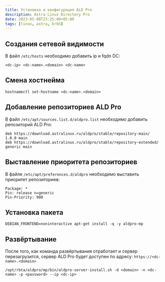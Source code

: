 ```yaml
---
title: Установка и конфигурация ALD Pro
description: Astra Linux Directory Pro
date: 2023-05-08T23:25:00+05:00
tags: [linux, astra, krb5]
---
```

## Создания сетевой видимости

В файл `/etc/hosts` необходимо добавить ip и fqdn DC:

```
<dc-ip> <dc-name>.<domain> <dc-name>
```

## Смена хостнейма
```ell
hostnamectl set-hostname <dc-name>.<domain>
```

## Добавление репозиториев ALD Pro
В файл `/etc/apt/sources.list.d/aldpro.list` необходимо добавить репозиторий ALD Pro:

```
deb https://download.astralinux.ru/aldpro/stable/repository-main/ 1.0.0 main
deb https://download.astralinux.ru/aldpro/stable/repository-extended/ generic main
```

## Выставление приоритета репозиториев
В файле `/etc/apt/preferences.d/aldpro` необходимо выставить приоритет репозиториев:

```
Package: *
Pin: release n=generic
Pin-Priority: 900
```

## Установка пакета
```ell
DEBIAN_FRONTEND=noninteractive apt-get install -q -y aldpro-mp
```

## Развёртывание 
После того, как команда развёртывания отработает и сервер перезагрузитcя, 
сервер ALD Pro будет доступен по адресу: `https://<dc-name>.<domain>`

```ell
/opt/rbta/aldpro/mp/bin/aldpro-server-install.sh -d <domain> -n <dc-name> -p <password> --ip <dc-ip>
```
